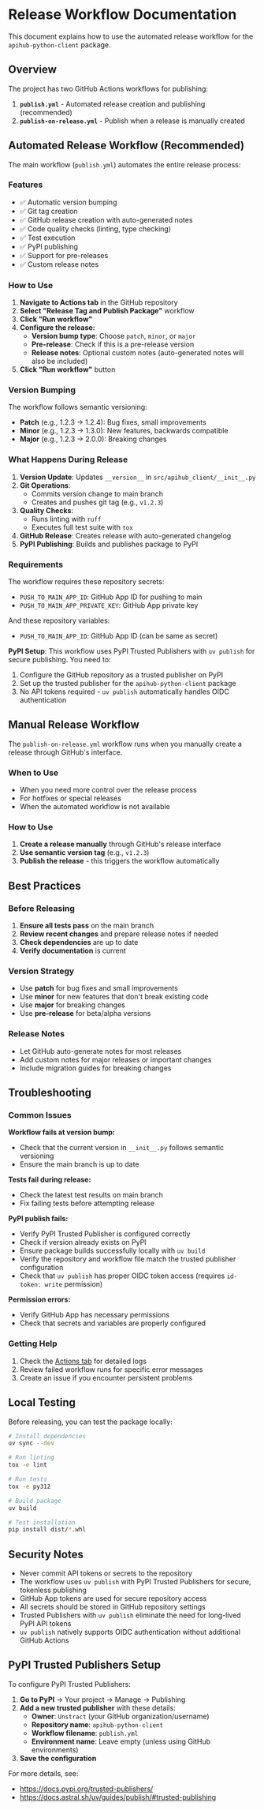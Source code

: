 # Release Workflow Documentation

This document explains how to use the automated release workflow for the `apihub-python-client` package.

## Overview

The project has two GitHub Actions workflows for publishing:

1. **`publish.yml`** - Automated release creation and publishing (recommended)
2. **`publish-on-release.yml`** - Publish when a release is manually created

## Automated Release Workflow (Recommended)

The main workflow (`publish.yml`) automates the entire release process:

### Features

- ✅ Automatic version bumping
- ✅ Git tag creation
- ✅ GitHub release creation with auto-generated notes
- ✅ Code quality checks (linting, type checking)
- ✅ Test execution
- ✅ PyPI publishing
- ✅ Support for pre-releases
- ✅ Custom release notes

### How to Use

1. **Navigate to Actions tab** in the GitHub repository
2. **Select "Release Tag and Publish Package"** workflow
3. **Click "Run workflow"**
4. **Configure the release:**
   - **Version bump type**: Choose `patch`, `minor`, or `major`
   - **Pre-release**: Check if this is a pre-release version
   - **Release notes**: Optional custom notes (auto-generated notes will also be included)
5. **Click "Run workflow"** button

### Version Bumping

The workflow follows semantic versioning:

- **Patch** (e.g., 1.2.3 → 1.2.4): Bug fixes, small improvements
- **Minor** (e.g., 1.2.3 → 1.3.0): New features, backwards compatible
- **Major** (e.g., 1.2.3 → 2.0.0): Breaking changes

### What Happens During Release

1. **Version Update**: Updates `__version__` in `src/apihub_client/__init__.py`
2. **Git Operations**: 
   - Commits version change to main branch
   - Creates and pushes git tag (e.g., `v1.2.3`)
3. **Quality Checks**:
   - Runs linting with `ruff`
   - Executes full test suite with `tox`
4. **GitHub Release**: Creates release with auto-generated changelog
5. **PyPI Publishing**: Builds and publishes package to PyPI

### Requirements

The workflow requires these repository secrets:

- `PUSH_TO_MAIN_APP_ID`: GitHub App ID for pushing to main
- `PUSH_TO_MAIN_APP_PRIVATE_KEY`: GitHub App private key

And these repository variables:

- `PUSH_TO_MAIN_APP_ID`: GitHub App ID (can be same as secret)

**PyPI Setup**: This workflow uses PyPI Trusted Publishers with `uv publish` for secure publishing. You need to:
1. Configure the GitHub repository as a trusted publisher on PyPI
2. Set up the trusted publisher for the `apihub-python-client` package  
3. No API tokens required - `uv publish` automatically handles OIDC authentication

## Manual Release Workflow

The `publish-on-release.yml` workflow runs when you manually create a release through GitHub's interface.

### When to Use

- When you need more control over the release process
- For hotfixes or special releases
- When the automated workflow is not available

### How to Use

1. **Create a release manually** through GitHub's release interface
2. **Use semantic version tag** (e.g., `v1.2.3`)
3. **Publish the release** - this triggers the workflow automatically

## Best Practices

### Before Releasing

1. **Ensure all tests pass** on the main branch
2. **Review recent changes** and prepare release notes if needed
3. **Check dependencies** are up to date
4. **Verify documentation** is current

### Version Strategy

- Use **patch** for bug fixes and small improvements
- Use **minor** for new features that don't break existing code
- Use **major** for breaking changes
- Use **pre-release** for beta/alpha versions

### Release Notes

- Let GitHub auto-generate notes for most releases
- Add custom notes for major releases or important changes
- Include migration guides for breaking changes

## Troubleshooting

### Common Issues

**Workflow fails at version bump:**
- Check that the current version in `__init__.py` follows semantic versioning
- Ensure the main branch is up to date

**Tests fail during release:**
- Check the latest test results on main branch
- Fix failing tests before attempting release

**PyPI publish fails:**
- Verify PyPI Trusted Publisher is configured correctly  
- Check if version already exists on PyPI
- Ensure package builds successfully locally with `uv build`
- Verify the repository and workflow file match the trusted publisher configuration
- Check that `uv publish` has proper OIDC token access (requires `id-token: write` permission)

**Permission errors:**
- Verify GitHub App has necessary permissions
- Check that secrets and variables are properly configured

### Getting Help

1. Check the [Actions tab](../../actions) for detailed logs
2. Review failed workflow runs for specific error messages
3. Create an issue if you encounter persistent problems

## Local Testing

Before releasing, you can test the package locally:

```bash
# Install dependencies
uv sync --dev

# Run linting
tox -e lint

# Run tests
tox -e py312

# Build package
uv build

# Test installation
pip install dist/*.whl
```

## Security Notes

- Never commit API tokens or secrets to the repository
- The workflow uses `uv publish` with PyPI Trusted Publishers for secure, tokenless publishing
- GitHub App tokens are used for secure repository access
- All secrets should be stored in GitHub repository settings
- Trusted Publishers with `uv publish` eliminate the need for long-lived PyPI API tokens
- `uv publish` natively supports OIDC authentication without additional GitHub Actions

## PyPI Trusted Publishers Setup

To configure PyPI Trusted Publishers:

1. **Go to PyPI** → Your project → Manage → Publishing
2. **Add a new trusted publisher** with these details:
   - **Owner**: `Unstract` (your GitHub organization/username)
   - **Repository name**: `apihub-python-client`
   - **Workflow filename**: `publish.yml`
   - **Environment name**: Leave empty (unless using GitHub environments)
3. **Save the configuration**

For more details, see: 
- https://docs.pypi.org/trusted-publishers/
- https://docs.astral.sh/uv/guides/publish/#trusted-publishing